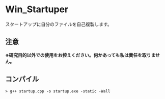 # Win_Startuper
スタートアップに自分のファイルを自己複製します。

## 注意
**※研究目的以外での使用をお控えください。何かあっても私は責任を取りません。**

## コンパイル
```
> g++ startup.cpp -o startup.exe -static -Wall
```
